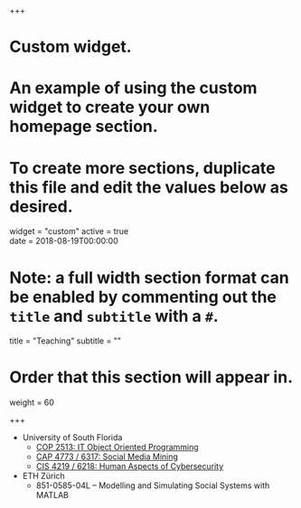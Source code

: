 +++
# Custom widget.
# An example of using the custom widget to create your own homepage section.
# To create more sections, duplicate this file and edit the values below as desired.
widget = "custom"
active = true  
date = 2018-08-19T00:00:00

# Note: a full width section format can be enabled by commenting out the `title` and `subtitle` with a `#`.
title = "Teaching"
subtitle = ""

# Order that this section will appear in.
weight = 60

+++

* University of South Florida
    - [COP 2513: IT Object Oriented Programming](teaching/cop2513)
    - [CAP 4773 / 6317: Social Media Mining](teaching/cis4930-6930)
    - [CIS 4219 / 6218: Human Aspects of Cybersecurity](teaching/cis4219-6218-human-aspects-of-cys)
* ETH Zürich
    - 851-0585-04L – Modelling and Simulating Social Systems with MATLAB

